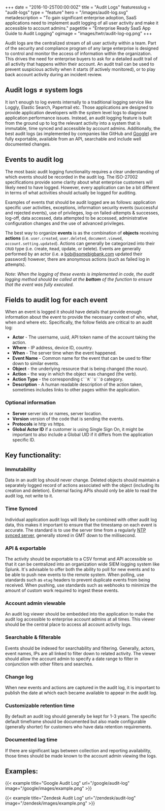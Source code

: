 +++
date = "2016-10-25T00:00:00Z"
title = "Audit Logs"
featuresslug = "audit-logs"
type = "feature"
hero = "/images/audit-log.svg"
metadescription = "To gain significant enterprise adoption, SaaS applications need to implement audit logging of all user activity and make it accessible to account admins."
pagetitle = "Enterprise Ready SaaS App Guide to Audit Logging"
ogimage = "images/twtr/audit-log-og.png"
+++

Audit logs are the centralized stream of all user activity within a team. Part of the security and compliance program of any large enterprise is designed to control and monitor the access of information within the organization. This drives the need for enterprise buyers to ask for a detailed audit trail of all activity that happens within their account. An audit trail can be used to prevent suspicious activity when it starts (if actively monitored), or to play back account activity during an incident review.

## Audit logs ≠ system logs
It isn’t enough to log events internally to a traditional logging service like Loggly, Elastic Search, Papertrail etc. Those applications are designed to provide application developers with the system level logs to diagnose application performance issues. Instead, an audit logging feature is built from the ground up to log the relevant activity into a system that is immutable, time synced and accessible by account admins. Additionally, the best audit logs (as implemented by companies like GitHub and [Google](/google/audit-log)) are fully exportable, available from an API, searchable and include well documented changes.

## Events to audit log
The most basic audit logging functionality requires a clear understanding of which events should be recorded in the audit log. The ISO-27002 specifications provide some clarity about what enterprise customers will likely need to have logged. However, every application can be a bit different in terms of what activities should actually be logged for auditing.

Examples of events that should be audit logged are as follows: application specific user activities, exceptions, information security events (successful and rejected events), use of privileges, log-on failed-attempts & successes, log-off, data accessed, data attempted to be accessed, administrative configuration changes and the use of advanced privileges.

The best way to organize **events** is as the combination of **objects** receiving **actions** (i.e. `user.created`, `user.deleted`, `document.viewed`, `account.setting.updated`). Actions can generally be categorized into their `CRUD` type (i.e. `C`reate, `R`ead, `U`pdate, or `D`elete). Events are generally performed by an actor (i.e. a bob@somebigbank.com updated their password) however, there are anonymous actions (such as failed log in attempts).

*Note: When the logging of these events is implemented in code, the audit logging method should be called at the* ***bottom*** *of the function to ensure that the event was fully executed.*

## Fields to audit log for each event
When an event is logged it should have details that provide enough information about the event to provide the necessary context of who, what, when and where etc. Specifically, the follow fields are critical to an audit log:

- **Actor** - The username, uuid, API token name of the account taking the action.
- **Where** - IP address, device ID, country.
- **When** - The server time when the event happened.
- **Event Name** - Common name for the event that can be used to filter down to similar events.
- **Object** - the underlying resource that is being changed (the noun).
- **Action** - the way in which the object was changed (the verb).
- **Action Type** - the corresponding `C``R``U``D` category.
- **Description** - A human readable description of the action taken, sometimes includes links to other pages within the application.
### Optional information
- **Server** server ids or names, server location.
- **Version** version of the code that is sending the events.
- **Protocols** ie http vs https.
- **Global Actor ID** if a customer is using Single Sign On, it might be important to also include a Global UID if it differs from the application specific ID.

## Key functionality:
### Immutability
Data in an audit log should never change. Deleted objects should maintain a separately logged record of actions associated with the object (including its creation and deletion). External facing APIs should only be able to read the audit log, not write to it.

### Time Synced
Individual application audit logs will likely be combined with other audit log data, this makes it important to ensure that the timestamp on each event is accurate. The standard is to use the server time from a regularly [NTP synced server](https://labs.signalsciences.com/read-this-post-especially-if-you-dont-have-time), generally stored in GMT down to the millisecond.

### API & exportable
The activity should be exportable to a CSV format and API accessible so that it can be centralized into an organization wide SIEM logging system like Splunk. It's advisable to offer both the ability to poll for new events and to be able to push new events to the remote system. When polling, use standards such as `etag` headers to prevent duplicate events from being received. When pushing, use standards such as webhooks to minimize the amount of custom work required to ingest these events.

### Account admin viewable
An audit log viewer should be embedded into the application to make the audit log accessible to enterprise account admins at all times. This viewer should be the central place to access all account activity logs.

### Searchable & filterable
Events should be indexed for searchability and filtering. Generally, actors, event names, IPs are all linked to filter down to related activity. The viewer should allow the account admin to specify a date range to filter in conjunction with other filters and searches.

### Change log
When new events and actions are captured in the audit log, it is important to publish the date at which each became available to appear in the audit log.

### Customizable retention time
By default an audit log should generally be kept for 1-3 years. The specific default timeframe should be documented but also made configurable (generally shorter) for customers who have data retention requirements.

### Documented lag time
If there are significant lags between collection and reporting availability, those times should be made known to the account admin viewing the logs.

## Examples:
{{< example title="Google Audit Log" url="/google/audit-log" image="/google/images/example.png" >}}

{{< example title="Zendesk Audit Log" url="/zendesk/audit-log" image="/zendesk/images/example.png" >}}
